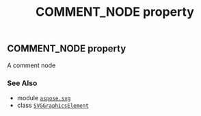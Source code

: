 ﻿---
title: COMMENT_NODE property
second_title: Aspose.SVG for Python via .NET API References
description: 
type: docs
weight: 470
url: /python-net/aspose.svg/svggraphicselement/comment_node/
is_root: false
---

## COMMENT_NODE property


A comment node

### See Also
* module [`aspose.svg`](../../)
* class [`SVGGraphicsElement`](/svg/python-net/aspose.svg/svggraphicselement)
